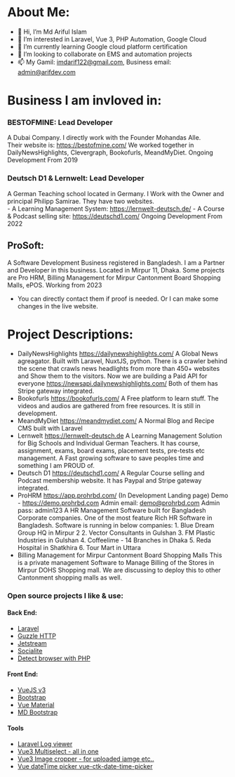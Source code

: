 # About Me:
- 👋 Hi, I’m Md Ariful Islam
- 👀 I’m interested in Laravel, Vue 3, PHP Automation, Google Cloud
- 🌱 I’m currently learning Google cloud platform certification
- 💞️ I’m looking to collaborate on EMS and automation projects
- 📫 My Gamil: imdarif122@gmail.com, Business email: admin@arifdev.com


# Business I am invloved in:
### BESTOFMINE: Lead Developer  
A Dubai Company. I directly work with the Founder Mohandas Alle.  
    Their website is: https://bestofmine.com/
    We worked together in DailyNewsHighlights, Clevergraph, Bookofurls, MeandMyDiet.
    Ongoing Development From 2019

### Deutsch D1 & Lernwelt: Lead Developer  
A German Teaching school located in Germany. I Work with the Owner and principal Philipp Samirae.
    They have two websites.  
        - A Learning Management System: https://lernwelt-deutsch.de/
        - A Course & Podcast selling site: https://deutschd1.com/
    Ongoing Development From 2022

## ProSoft:  
A Software Development Business registered in Bangladesh. I am a Partner and Developer in this business. Located in Mirpur 11, Dhaka.
    Some projects are Pro HRM, Billing Management for Mirpur Cantonment Board Shopping Malls, ePOS.
    Working from 2023
  
* You can directly contact them if proof is needed. Or I can make some changes in the live website.
  
# Project Descriptions:    
- DailyNewsHighlights 
        https://dailynewshighlights.com/
        A Global News agreagator. Built with Laravel, NuxtJS, python. There is a crawler behind the scene that crawls news headlights from more than 450+ websites and Show them to the visitors.
        Now we are building a Paid API for everyone https://newsapi.dailynewshighlights.com/
        Both of them has Stripe gateway integrated.
- Bookofurls
        https://bookofurls.com/
        A Free platform to learn stuff. The videos and audios are gathered from free resources. It is still in development.
- MeandMyDiet
        https://meandmydiet.com/
        A Normal Blog and Recipe CMS built with Laravel
- Lernwelt
        https://lernwelt-deutsch.de
        A Learning Management Solution for Big Schools and Individual German Teachers. It has course, assignment, exams, board exams, placement tests, pre-tests etc management. A Fast growing software to save peoples time and something I am PROUD of.
- Deutsch D1
        https://deutschd1.com/
        A Regular Course selling and Podcast membership website. It has Paypal and Stripe gateway integrated.
- ProHRM
        https://app.prohrbd.com/ (In Development Landing page)
        Demo - https://demo.prohrbd.com
        Admin email: demo@prohrbd.com
        Admin pass: admin123
        A HR Management Software built for Bangladesh Corporate companies. One of the most feature Rich HR Software in Bangladesh.
        Software is running in below companies:
            1. Blue Dream Group HQ in Mirpur 2
            2. Vector Consultants in Gulshan
            3. FM Plastic Industries in Gulshan
            4. Coffeelime - 14 Branches in Dhaka
            5. Reda Hospital in Shatkhira
            6. Tour Mart in Uttara
- Billing Management for Mirpur Cantonment Board Shopping Malls
        This is a private management Software to Manage Billing of the Stores in Mirpur DOHS Shopping mall.
        We are discussing to deploy this to other Cantonment shopping malls as well.




### Open source projects I like & use:
#### Back End:
- [Laravel](https://github.com/laravel)
- [Guzzle HTTP](https://docs.guzzlephp.org/en/stable/)
- [Jetstream](https://jetstream.laravel.com)
- [Socialite](https://laravel.com/docs/9.x/socialite)
- [Detect browser with PHP](https://github.com/hisorange/browser-detect) 

#### Front End:
- [VueJS v3](https://vuejs.org/)
- [Bootstrap](https://getbootstrap.com/)
- [Vue Material](https://www.creative-tim.com/vuematerial/getting-started)
- [MD Bootstrap](https://mdbootstrap.com/docs/standard/navigation/breadcrumb/) 
 
#### Tools 
- [Laravel Log viewer](https://github.com/opcodesio/log-viewer)
- [Vue3 Multiselect - all in one](https://github.com/vueform/multiselect)
- [Vue3 Image cropper - for uploaded iamge etc..](https://advanced-cropper.github.io/vue-advanced-cropper/introduction/getting-started.html)
- [Vue dateTime picker vue-ctk-date-time-picker](https://github.com/chronotruck/vue-ctk-date-time-picker)
